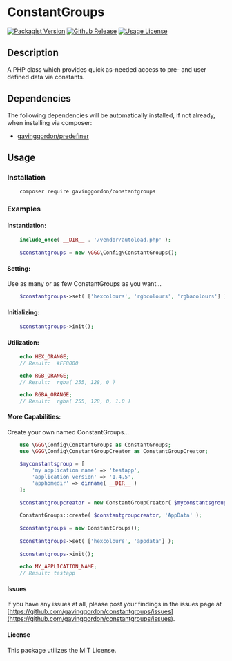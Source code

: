 # ConstantGroups

[![Packagist Version](https://img.shields.io/packagist/v/gavinggordon/constantgroups.svg)](https://packagist.com/gavinggordon/constantgroups)
[![Github Release](https://img.shields.io/github/release/gavinggordon/constantgroups.svg)](https://github.com/gavinggordon/constantgroups/master)
[![Usage License](https://img.shields.io/github/license/gavinggordon/constantgroups.svg)](https://github.com/gavinggordon/constantgroups/blob/master/LICENSE.txt)

## Description
A PHP class which provides quick as-needed access to pre- and user defined data via constants.

## Dependencies
The following dependencies will be automatically installed, if not already, when installing via composer:

- [gavinggordon/predefiner](https://github.com/gavinggordon/predefiner)

## Usage

### Installation

```shellscript
	composer require gavinggordon/constantgroups
```

### Examples

#### Instantiation:

```php
	include_once( __DIR__ . '/vendor/autoload.php' );
	
	$constantgroups = new \GGG\Config\ConstantGroups();
```

#### Setting:

Use as many or as few ConstantGroups as you want...
```php
	$constantgroups->set( ['hexcolours', 'rgbcolours', 'rgbacolours'] );
```

#### Initializing:

```php
	$constantgroups->init();
```

#### Utilization:

```php
	echo HEX_ORANGE;
	// Result:  #FF8000
```

```php
	echo RGB_ORANGE;
	// Result:  rgba( 255, 128, 0 )
```

```php
	echo RGBA_ORANGE;
	// Result:  rgba( 255, 128, 0, 1.0 )
```

#### More Capabilities:

Create your own named ConstantGroups...
```php
	use \GGG\Config\ConstantGroups as ConstantGroups;
	use \GGG\Config\ConstantGroupCreator as ConstantGroupCreator;
	
	$myconstantsgroup = [
		'my application name' => 'testapp',
		'application version' => '1.4.5',
		'apphomedir' => dirname( __DIR__ )
	];
	
	$constantgroupcreator = new ConstantGroupCreator( $myconstantsgroup );
	
	ConstantGroups::create( $constantgroupcreator, 'AppData' );
	
	$constantgroups = new ConstantGroups();
	
	$constantgroups->set( ['hexcolours', 'appdata'] );
	
	$constantgroups->init();
	
	echo MY_APPLICATION_NAME;
	// Result: testapp
```

#### Issues

If you have any issues at all, please post your findings in the issues page at [https://github.com/gavinggordon/constantgroups/issues](https://github.com/gavinggordon/constantgroups/issues).

#### License

This package utilizes the MIT License.